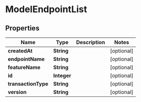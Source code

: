 

# ModelEndpointList


## Properties

| Name | Type | Description | Notes |
|------------ | ------------- | ------------- | -------------|
|**createdAt** | **String** |  |  [optional] |
|**endpointName** | **String** |  |  [optional] |
|**featureName** | **String** |  |  [optional] |
|**id** | **Integer** |  |  [optional] |
|**transactionType** | **String** |  |  [optional] |
|**version** | **String** |  |  [optional] |



